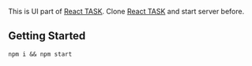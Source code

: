 This is UI part of [React TASK](https://github.com/facebook/create-react-app).
Clone [React TASK](https://github.com/facebook/create-react-app) and start server before.

## Getting Started

`npm i && npm start`